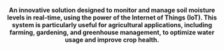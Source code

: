 <p align="center">
  <strong>
    An innovative solution designed to monitor and manage soil moisture levels in real-time, using the power of the Internet of Things (IoT). This system is particularly 
    useful for agricultural applications, including farming, gardening, and greenhouse management, to optimize water usage and improve crop health.
  </strong>
</p>
